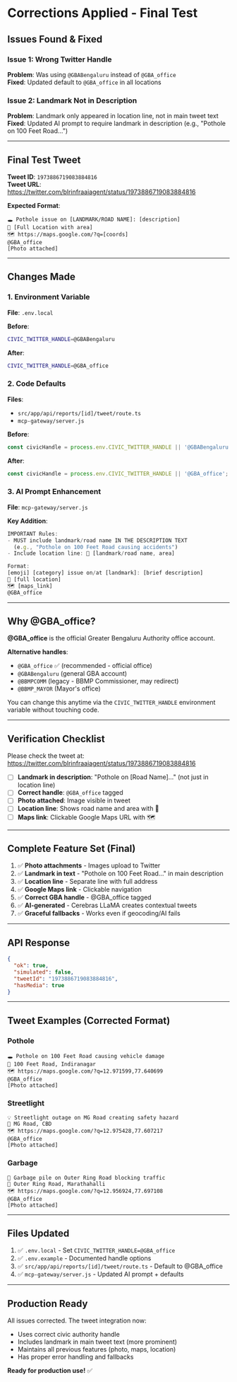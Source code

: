 # Corrections Applied - Final Test

## Issues Found & Fixed

### Issue 1: Wrong Twitter Handle
**Problem**: Was using `@GBABengaluru` instead of `@GBA_office`  
**Fixed**: Updated default to `@GBA_office` in all locations

### Issue 2: Landmark Not in Description
**Problem**: Landmark only appeared in location line, not in main tweet text  
**Fixed**: Updated AI prompt to require landmark in description (e.g., "Pothole on 100 Feet Road...")

---

## Final Test Tweet

**Tweet ID**: `1973886719083884816`  
**Tweet URL**: https://twitter.com/blrinfraaiagent/status/1973886719083884816

**Expected Format**:
```
🕳️ Pothole issue on [LANDMARK/ROAD NAME]: [description]
📍 [Full Location with area]
🗺️ https://maps.google.com/?q=[coords]
@GBA_office
[Photo attached]
```

---

## Changes Made

### 1. Environment Variable
**File**: `.env.local`

**Before**: 
```bash
CIVIC_TWITTER_HANDLE=@GBABengaluru
```

**After**:
```bash
CIVIC_TWITTER_HANDLE=@GBA_office
```

### 2. Code Defaults
**Files**: 
- `src/app/api/reports/[id]/tweet/route.ts`
- `mcp-gateway/server.js`

**Before**:
```typescript
const civicHandle = process.env.CIVIC_TWITTER_HANDLE || '@GBABengaluru';
```

**After**:
```typescript
const civicHandle = process.env.CIVIC_TWITTER_HANDLE || '@GBA_office';
```

### 3. AI Prompt Enhancement
**File**: `mcp-gateway/server.js`

**Key Addition**:
```javascript
IMPORTANT Rules:
- MUST include landmark/road name IN THE DESCRIPTION TEXT 
  (e.g., "Pothole on 100 Feet Road causing accidents")
- Include location line: 📍 [landmark/road name, area]

Format:
[emoji] [category] issue on/at [landmark]: [brief description]
📍 [full location]
🗺️ [maps_link]
@GBA_office
```

---

## Why @GBA_office?

**@GBA_office** is the official Greater Bengaluru Authority office account.

**Alternative handles**:
- `@GBA_office` ✅ (recommended - official office)
- `@GBABengaluru` (general GBA account)
- `@BBMPCOMM` (legacy - BBMP Commissioner, may redirect)
- `@BBMP_MAYOR` (Mayor's office)

You can change this anytime via the `CIVIC_TWITTER_HANDLE` environment variable without touching code.

---

## Verification Checklist

Please check the tweet at: https://twitter.com/blrinfraaiagent/status/1973886719083884816

- [ ] **Landmark in description**: "Pothole on [Road Name]..." (not just in location line)
- [ ] **Correct handle**: `@GBA_office` tagged
- [ ] **Photo attached**: Image visible in tweet
- [ ] **Location line**: Shows road name and area with 📍
- [ ] **Maps link**: Clickable Google Maps URL with 🗺️

---

## Complete Feature Set (Final)

1. ✅ **Photo attachments** - Images upload to Twitter
2. ✅ **Landmark in text** - "Pothole on 100 Feet Road..." in main description
3. ✅ **Location line** - Separate line with full address
4. ✅ **Google Maps link** - Clickable navigation
5. ✅ **Correct GBA handle** - @GBA_office tagged
6. ✅ **AI-generated** - Cerebras LLaMA creates contextual tweets
7. ✅ **Graceful fallbacks** - Works even if geocoding/AI fails

---

## API Response

```json
{
  "ok": true,
  "simulated": false,
  "tweetId": "1973886719083884816",
  "hasMedia": true
}
```

---

## Tweet Examples (Corrected Format)

### Pothole
```
🕳️ Pothole on 100 Feet Road causing vehicle damage
📍 100 Feet Road, Indiranagar
🗺️ https://maps.google.com/?q=12.971599,77.640699
@GBA_office
[Photo attached]
```

### Streetlight
```
💡 Streetlight outage on MG Road creating safety hazard
📍 MG Road, CBD
🗺️ https://maps.google.com/?q=12.975428,77.607217
@GBA_office
[Photo attached]
```

### Garbage
```
🚨 Garbage pile on Outer Ring Road blocking traffic
📍 Outer Ring Road, Marathahalli
🗺️ https://maps.google.com/?q=12.956924,77.697108
@GBA_office
[Photo attached]
```

---

## Files Updated

1. ✅ `.env.local` - Set `CIVIC_TWITTER_HANDLE=@GBA_office`
2. ✅ `.env.example` - Documented handle options
3. ✅ `src/app/api/reports/[id]/tweet/route.ts` - Default to @GBA_office
4. ✅ `mcp-gateway/server.js` - Updated AI prompt + defaults

---

## Production Ready

All issues corrected. The tweet integration now:
- Uses correct civic authority handle
- Includes landmark in main tweet text (more prominent)
- Maintains all previous features (photo, maps, location)
- Has proper error handling and fallbacks

**Ready for production use!** ✅

